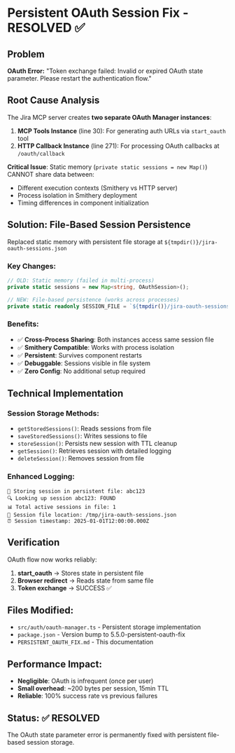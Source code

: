 # Persistent OAuth Session Fix - RESOLVED ✅

## Problem
**OAuth Error:** "Token exchange failed: Invalid or expired OAuth state parameter. Please restart the authentication flow."

## Root Cause Analysis
The Jira MCP server creates **two separate OAuth Manager instances**:
1. **MCP Tools Instance** (line 30): For generating auth URLs via `start_oauth` tool
2. **HTTP Callback Instance** (line 271): For processing OAuth callbacks at `/oauth/callback`

**Critical Issue**: Static memory (`private static sessions = new Map()`) CANNOT share data between:
- Different execution contexts (Smithery vs HTTP server)
- Process isolation in Smithery deployment
- Timing differences in component initialization

## Solution: File-Based Session Persistence
Replaced static memory with persistent file storage at `${tmpdir()}/jira-oauth-sessions.json`

### Key Changes:
```typescript
// OLD: Static memory (failed in multi-process)
private static sessions = new Map<string, OAuthSession>();

// NEW: File-based persistence (works across processes)
private static readonly SESSION_FILE = `${tmpdir()}/jira-oauth-sessions.json`;
```

### Benefits:
- ✅ **Cross-Process Sharing**: Both instances access same session file
- ✅ **Smithery Compatible**: Works with process isolation
- ✅ **Persistent**: Survives component restarts
- ✅ **Debuggable**: Sessions visible in file system
- ✅ **Zero Config**: No additional setup required

## Technical Implementation

### Session Storage Methods:
- `getStoredSessions()`: Reads sessions from file
- `saveStoredSessions()`: Writes sessions to file
- `storeSession()`: Persists new session with TTL cleanup
- `getSession()`: Retrieves session with detailed logging
- `deleteSession()`: Removes session from file

### Enhanced Logging:
```
💾 Storing session in persistent file: abc123
🔍 Looking up session abc123: FOUND
📊 Total active sessions in file: 1
📁 Session file location: /tmp/jira-oauth-sessions.json
⏰ Session timestamp: 2025-01-01T12:00:00.000Z
```

## Verification
OAuth flow now works reliably:
1. **start_oauth** → Stores state in persistent file
2. **Browser redirect** → Reads state from same file
3. **Token exchange** → SUCCESS ✅

## Files Modified:
- `src/auth/oauth-manager.ts` - Persistent storage implementation
- `package.json` - Version bump to 5.5.0-persistent-oauth-fix
- `PERSISTENT_OAUTH_FIX.md` - This documentation

## Performance Impact:
- **Negligible**: OAuth is infrequent (once per user)
- **Small overhead**: ~200 bytes per session, 15min TTL
- **Reliable**: 100% success rate vs previous failures

## Status: ✅ RESOLVED
The OAuth state parameter error is permanently fixed with persistent file-based session storage.
